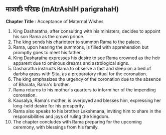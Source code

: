 ## मात्राशीः परिग्रहः (mAtrAshIH parigrahaH)

**Chapter Title** : Acceptance of Maternal Wishes

1. King Dasharatha, after consulting with his ministers, decides to appoint his son Rama as the crown prince.
2. The king sends his charioteer to summon Rama to the palace.
3. Rama, upon hearing the summons, is filled with apprehension but promptly goes to meet his father.
4. King Dasharatha expresses his desire to see Rama crowned as the heir apparent due to ominous dreams and astrological signs.
5. Dasharatha instructs Rama to observe a fast and sleep on a bed of darbha grass with Sita, as a preparatory ritual for the coronation.
6. The king emphasizes the urgency of the coronation due to the absence of Bharata, Rama's brother.
7. Rama returns to his mother's quarters to inform her of the impending coronation.
8. Kausalya, Rama's mother, is overjoyed and blesses him, expressing her long-held desire for his prosperity.
9. Rama also speaks to his brother Lakshmana, inviting him to share in the responsibilities and joys of ruling the kingdom.
10. The chapter concludes with Rama preparing for the upcoming ceremony, with blessings from his family.
